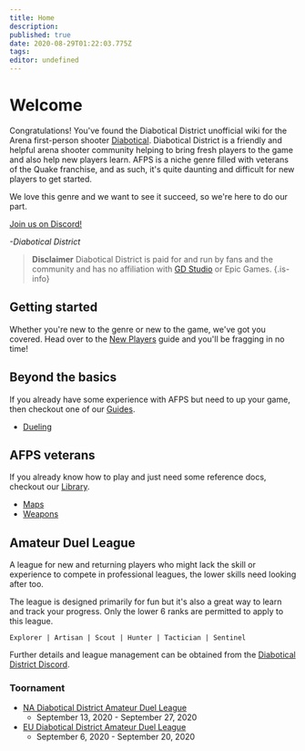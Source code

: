 ```yaml
---
title: Home
description: 
published: true
date: 2020-08-29T01:22:03.775Z
tags: 
editor: undefined
---
```


# Welcome

Congratulations! You've found the Diabotical District unofficial wiki for the Arena first-person shooter [Diabotical](http://diabotical.com/). Diabotical District is a friendly and helpful arena shooter community helping to bring fresh players to the game and also help new players learn. AFPS is a niche genre filled with veterans of the Quake franchise, and as such, it's quite daunting and difficult for new players to get started. 

We love this genre and we want to see it succeed, so we're here to do our part.

[Join us on Discord!](https://discord.gg/WvwtGzP)

*-Diabotical District*

> **Disclaimer**
> Diabotical District is paid for and run by fans and the community and has no affiliation with [GD Studio](http://www.thegdstudio.com/) or Epic Games.
{.is-info}

## Getting started

Whether you're new to the genre or new to the game, we've got you covered. Head over to the [New Players](/new-players/introduction) guide and you'll be fragging in no time!

## Beyond the basics

If you already have some experience with AFPS but need to up your game, then checkout one of our [Guides](/guides).

- [Dueling](/guides/dueling)

## AFPS veterans

If you already know how to play and just need some reference docs, checkout our [Library](/library).

- [Maps](/library/maps)
- [Weapons](/library/weapons)

## Amateur Duel League

A league for new and returning players who might lack the skill or experience to compete in professional leagues, the lower skills need looking after too.

The league is designed primarily for fun but it's also a great way to learn and track your progress. Only the lower 6 ranks are permitted to apply to this league.

`Explorer | Artisan | Scout | Hunter | Tactician | Sentinel`

Further details and league management can be obtained from the [Diabotical District Discord](https://discord.gg/WvwtGzP).

### Toornament

- [NA Diabotical District Amateur Duel League](https://www.toornament.com/en_US/tournaments/3849577914096812032/information)
  - September 13, 2020 - September 27, 2020
- [EU Diabotical District Amateur Duel League](https://www.toornament.com/en_US/tournaments/3832231569306492928/information)
  - September 6, 2020 - September 20, 2020
